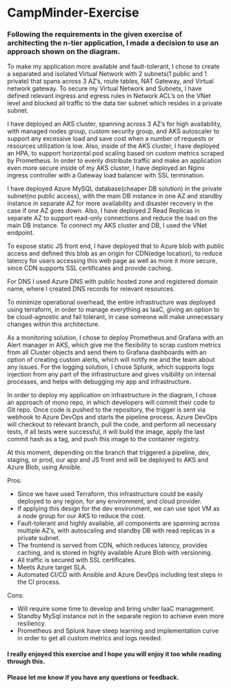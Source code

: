 # CampMinder-Exercise

### Following the requirements in the given exercise of architecting the n-tier application, I made a decision to use an approach shown on the diagram.


To make my application more available and fault-tolerant, I chose to create a separated and isolated Virtual Network with 2 subnets(1 public and 1 private) that spans across 3 AZ’s, route tables, NAT Gateway, and Virtual network gateway.
To secure my Virtual Network and Subnets, I have defined relevant ingress and egress rules in Network ACL’s on the VNet level and blocked all traffic to the data tier subnet which resides in a private subnet.


I have deployed an AKS cluster, spanning across 3 AZ’s for high availability, with managed nodes group, custom security group, and AKS autoscaler to support any excessive load and save cost when a number of requests or resources utilization is low. 
Also, inside of the AKS cluster, I have deployed an HPA, to support horizontal pod scaling based on custom metrics scraped by Prometheus. 
In order to evenly distribute traffic and make an application even more secure inside of my AKS cluster, I have deployed an Nginx ingress controller with a Gateway load balancer with SSL termination.


I have deployed Azure MySQL database(cheaper DB solution) in the private subnet(no public access), with the main DB instance in one AZ and standby instance in separate AZ for more availability and disaster recovery in the case if one AZ goes down. Also, I have deployed 2 Read Replicas in separate AZ to support read-only connections and reduce the load on the main DB instance. 
To connect my AKS cluster and DB, I used the VNet endpoint.


To expose static JS front end, I have deployed that to Azure blob with public access and defined this blob as an origin for CDN(edge location), to reduce latency for users accessing this web page as well as more it more secure, since CDN supports SSL certificates and provide caching. 


For DNS I used Azure DNS with public hosted zone and registered domain name, where I created DNS records for relevant resources. 


To minimize operational overhead, the entire infrastructure was deployed using terraform, in order to manage everything as IaaC, giving an option to be cloud-agnostic and fail tolerant, in case someone will make unnecessary changes within this architecture. 

As a monitoring solution, I chose to deploy Prometheus and Grafana with an Alert manager in AKS, which give me the flexibility to scrap custom metrics from all Cluster objects and send them to Grafana dashboards with an option of creating custom alerts, which will notify me and the team about any issues.
For the logging solution, I chose Splunk, which supports logs injection from any part of the infrastructure and gives visibility on internal processes, and helps with debugging my app and infrastructure.


In order to deploy my application on infrastructure in the diagram, I chose an approach of mono repo, in which developers will commit their code to Git repo. 
Once code is pushed to the repository, the trigger is sent via webhook to Azure DevOps and starts the pipeline process. 
Azure DevOps will checkout to relevant branch, pull the code, and perform all necessary tests, if all tests were successful, it will build the image, apply the last commit hash as a tag, and push this image to the container registry. 

At this moment, depending on the branch that triggered a pipeline, dev, staging, or prod, our app and JS front end will be deployed to AKS  and Azure Blob, using Ansible.

Pros:
- Since we have used Terraform, this infrastructure could be easily deployed to any region, for any environment, and cloud provider.
- If applying this design for the dev environment, we can use spot VM as a node group for our AKS to reduce the cost.
- Fault-tolerant and highly available, all components are spanning across multiple AZ’s, with autoscaling and standby DB with read replicas in a private subnet. 
- The frontend is served from CDN, which reduces latency, provides caching, and is stored in highly available Azure Blob with versioning. 
- All traffic is secured with SSL certificates. 
- Meets Azure target SLA. 
- Automated CI/CD with Ansible and Azure DevOps including test steps in the CI process. 

Cons: 
- Will require some time to develop and bring under IaaC management.
- Standby MySql instance not in the separate region to achieve even more resiliency.
- Prometheus and Splunk have steep learning and implementation curve in order to get all custom metrics and logs needed.


#### I really enjoyed this exercise and I hope you will enjoy it too while reading through this. 
#### Please let me know if you have any questions or feedback. 

